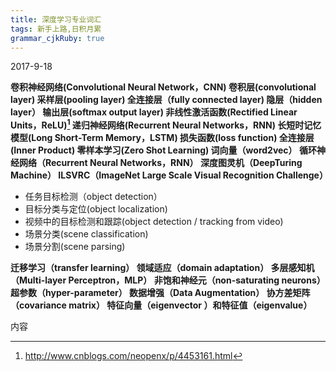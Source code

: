 ```yaml
---
title: 深度学习专业词汇 
tags: 新手上路,日积月累
grammar_cjkRuby: true
---
```

2017-9-18

**卷积神经网络(Convolutional Neural Network，CNN)
卷积层(convolutional layer)
采样层(pooling layer)
全连接层（fully connected layer) 
隐层（hidden layer）
输出层(softmax output layer)
非线性激活函数(Rectified Linear Units，ReLU)[^1x]
递归神经网络(Recurrent Neural Networks，RNN)
长短时记忆模型(Long Short-Term Memory，LSTM)
损失函数(loss function)
全连接层(Inner Product)
零样本学习(Zero Shot Learning)
词向量（word2vec）
循环神经网络（Recurrent Neural Networks，RNN）
深度图灵机（DeepTuring Machine）
 ILSVRC（ImageNet Large Scale Visual Recognition Challenge）**
* 任务目标检测（object detection） 
* 目标分类与定位(object localization)
*  视频中的目标检测和跟踪(object detection / tracking from video)
* 场景分类(scene classification)
* 场景分割(scene parsing)  

**迁移学习（transfer learning）
领域适应（domain adaptation）
多层感知机（Multi-layer Perceptron，MLP）
非饱和神经元（non-saturating neurons）
超参数（hyper-parameter）
数据增强（Data Augmentation）
协方差矩阵（covariance matrix）
特征向量（eigenvector ）和特征值（eigenvalue）**



内容
[^1x]: http://www.cnblogs.com/neopenx/p/4453161.html



